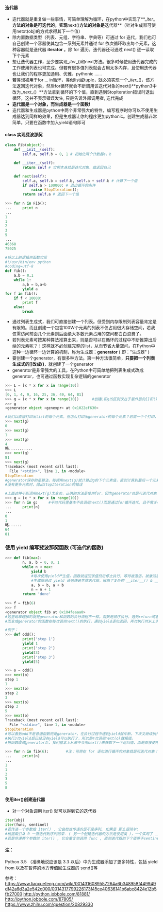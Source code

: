#### 迭代器
* 迭代器就是重复做一些事情，可简单理解为循环，在python中实现了**\__iter__**方法的对象是可迭代的，实现**next()**方法的对象是**迭代器**（针对生成器可使用netxt(obj)的方式求得其下一个值）
* 除内置数据类型（列表、元组、字符串、字典等）可通过 for 迭代，我们也可自己创建一个容器使其包含一系列元素并通过 for 依次循环取出每个元素，这种容器就是迭代器 **iterator** 。除 for 遍历，迭代器还可通过 next() 逐一读取下个元素
* 想让迭代器工作，至少要实现\__iter__()和next方法。很多时候使用迭代器完成的工作使用列表也可完成。但若有很多值列表就会占用太多内存，且使用迭代器也让我们的程序更加通用、优雅、pythonic ......
* 若类想被用于for ... in循环，类似list或tuple，就必须实现一个\__iter__()，该方法返回迭代对象，然后for循环就会不断调用该迭代对象的next()**python3中改为\__next__(）**方法拿到循环的下个值，直到遇到StopIteration错误时退出循环，这并不表示错误发生, 只是告诉外部调用者, 迭代完成
* **迭代器是一个对象，而生成器是一个函数!**
* 迭代器和生成器是python中两个非常强大的特性，编写程序时你可以不使用生成器达到同样的效果，但是生成器让你的程序更加pythonic。创建生成器非常简单，只要在函数中加入yield语句即可
#### class 实现斐波那契
```python
class Fib(object):
    def __init__(self):
        self.a, self.b = 0, 1 # 初始化两个计数器a，b

    def __iter__(self):
        return self # 实例本身就是迭代对象，故返回自己

    def next(self):
        self.a, self.b = self.b, self.a + self.b # 计算下一个值
        if self.a > 100000: # 退出循环的条件
            raise StopIteration();
        return self.a # 返回下一个值
        
>>> for n in Fib():
...     print n
...
1
1
2
3
5
...
46368
75025

#将以上的逻辑用函数实现
#!/usr/bin/env python  
#coding=utf-8  
def fib():  
    a,b = 0,1  
    while 1:  
        a,b = b,a+b  
        yield a  
for f in fib():  
    if f < 10000:  
        print f  
    else:  
        break  
```
* 通过列表生成式，我们可直接创建一个列表。但受到内存限制列表容量肯定是有限的。而且创建一个包含100W个元素的列表不仅占用很大存储空间，若我仅需访问前面几个元素则后面绝大多数元素占用的空间都白白浪费了。
* 若列表元素可按某种算法推算出来，则是否可以在循环的过程中不断推算出后续的元素呢？！这样就不必创建完整的list，从而节省大量空间。在Python中这种一边循环一边计算的机制，称为生成器：**generator** ( 即："生成器" )
* 要创建一个generator，有很多种方法。第一种方法很简单，**只要把一个列表生成式的[]改成()**，就创建了一个generator
* generator是非常强大的工具，在Python中可简单地把列表生成式改成generator，也可通过函数实现复杂逻辑的generator
```python
>>> L = [x * x for x in range(10)]
>>> L
[0, 1, 4, 9, 16, 25, 36, 49, 64, 81]
>>> g = (x * x for x in range(10))      #创建L和g的区别仅在于最外层的[]和()，L是一个list，而g是一个generator
>>> g
<generator object <genexpr> at 0x1022ef630> 

#我们以直接打印出list的每个元素，但怎么打印出generator的每个元素？若需一个个打印，可通过next()获得generator的下个返回值：
>>> next(g)
0
>>> next(g)
1
>>> next(g)
4
略...........
>>> next(g)
81
>>> next(g)
Traceback (most recent call last):
  File "<stdin>", line 1, in <module>
StopIteration
#generator保存的是算法，每调用next(g)就计算出g的下个元素值，直到计算到最后一个元素
#没有更多元素时，抛出StopIteration的错误

#上面这种不断调用next(g)太变态，正确的方法是使用for，因为generator也是可迭代对象！(提示：xrange())
>>> g = (x * x for x in range(10)) 
>>> for n in g:     #平时代码里基本不会调用next()而是通过for循环迭代，且不需关心StopIteration错误
...     print(n)
... 
0
1
略......
64
81
```

### 使用 **yield** 编写斐波那契函数 (可迭代的函数)
```python
>>> def fib(max):
        n, a, b = 0, 0, 1
        while n < max:
            yield b 
            #每次使用yield产生值，函数就返回该值然后停止执行，等待被激活，被激活后继续在原来的位置执行。
            #生成器通过 yield 语句快速生成迭代器，省略了复杂的 __iter__() & __next__() 方式
            a, b = b, a + b
            n = n + 1
        return 'done'
    
>>> f = fib(6)
>>> f
<generator object fib at 0x104feaaa0>
#这里最难理解的就是generator和函数的执行流程不一样。函数是顺序执行，遇到return或者最后一行语句就返回。
#而变成generator的函数在每次调用next()的执行，遇到yield语句返回，再次执行时从上次返回的yield处继续执行。

#例子：
>>> def odd():
        print('step 1')
        yield 1
        print('step 2')
        yield(3)
        print('step 3')
        yield(5)

>>> o = odd()
>>> next(o)
step 1
1
>>> next(o)
step 2
3
>>> next(o)
step 3
5
>>> next(o)
Traceback (most recent call last):
  File "<stdin>", line 1, in <module>
StopIteration
#可以看到odd不是普通函数而是generator，在执行过程中遇到yield就中断，下次又继续执行。
#执行3次yield后已经没有yield可以执行了，所以第4次调用next(o)就报错。
#把函数改成generator后，我们基本上从来不会用next()来获取下一个返回值，而是直接使用for

>>> for n in fib(6):        #注：可用在 for 语句进行循环的对象就是可迭代对象！
...     print(n)
...
1
1
2
3
5
8
```

#### 使用iter()创建迭代器
* 对一个对象调用 iter() 就可以得到它的迭代器
```python
iter(obj)  
iter(func, sentinel)  
#若传递一个参数给 iter() , 它会检查传递的是不是序列, 如果是 那么很简单:
#根据索引从 0 一直迭代到序列结束. ( 另一个创建迭代器的方法是使用类 )，一个实现了 __iter__() 和 next() 方法的类可以作为迭代器使用
#若是传递两个参数给 iter() , 它会重复地调用 func , 直到迭代器的下个值等于sentinel .
```

#### 注：  
Python 3.5 （准确地说应该是 3.3 以后）中为生成器添加了更多特性，包括 yield from 以及在暂停的地方传值回生成器的 send()等

参考：  
https://www.liaoxuefeng.com/wiki/0014316089557264a6b348958f449949df42a6d3a2e542c000/0014317799226173f45ce40636141b6abc8424e12b5fb27000
http://python.jobbole.com/81881/
http://python.jobbole.com/87805/
https://www.zhihu.com/question/20829330